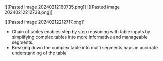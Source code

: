 ![[Pasted image 20240212160735.png]]
![[Pasted image 20240212212738.png]]

![[Pasted image 20240212212717.png]]


* Chain of tables enables step by step reasoning with table inputs by simplifying complex tables into more informative and manageable segments. 
* Breaking down the complex table into multi segments haps in accurate understanding of the table

